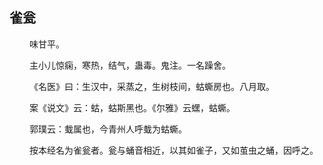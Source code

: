 ## 雀瓮
<p>&emsp;&emsp;
味甘平。
</p>
<p>&emsp;&emsp;
主小儿惊痫，寒热，结气，蛊毒。鬼注。一名躁舍。
</p>
<p>&emsp;&emsp;
《名医》曰：生汉中，采蒸之，生树枝间，蛄蟖房也。八月取。
</p>
<p>&emsp;&emsp;
案《说文》云：蛄，蛄斯黑也。《尔雅》云蟔，蛄蟖。
</p>
<p>&emsp;&emsp;
郭璞云：蛓属也，今青州人呼蛓为蛄蟖。
</p>
<p>&emsp;&emsp;
按本经名为雀瓮者。瓮与蛹音相近，以其如雀子，又如茧虫之蛹，因呼之。
</p>
